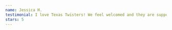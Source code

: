 ```yaml
---
name: Jessica H.
testimonial: I love Texas Twisters! We feel welcomed and they are supportive, skilled, and friendly. My daughter has thrived and developed such a love for gymnastics ❤️
stars: 5
---
```

